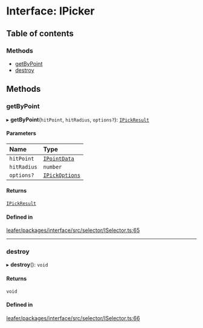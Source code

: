 # Interface: IPicker

## Table of contents

### Methods

- [getByPoint](IPicker.md#getbypoint)
- [destroy](IPicker.md#destroy)

## Methods

### getByPoint

▸ **getByPoint**(`hitPoint`, `hitRadius`, `options?`): [`IPickResult`](IPickResult.md)

#### Parameters

| Name | Type |
| :------ | :------ |
| `hitPoint` | [`IPointData`](IPointData.md) |
| `hitRadius` | `number` |
| `options?` | [`IPickOptions`](IPickOptions.md) |

#### Returns

[`IPickResult`](IPickResult.md)

#### Defined in

[leafer/packages/interface/src/selector/ISelector.ts:65](https://github.com/leaferjs/leafer/blob/0c6b9de/packages/interface/src/selector/ISelector.ts#L65)

___

### destroy

▸ **destroy**(): `void`

#### Returns

`void`

#### Defined in

[leafer/packages/interface/src/selector/ISelector.ts:66](https://github.com/leaferjs/leafer/blob/0c6b9de/packages/interface/src/selector/ISelector.ts#L66)
